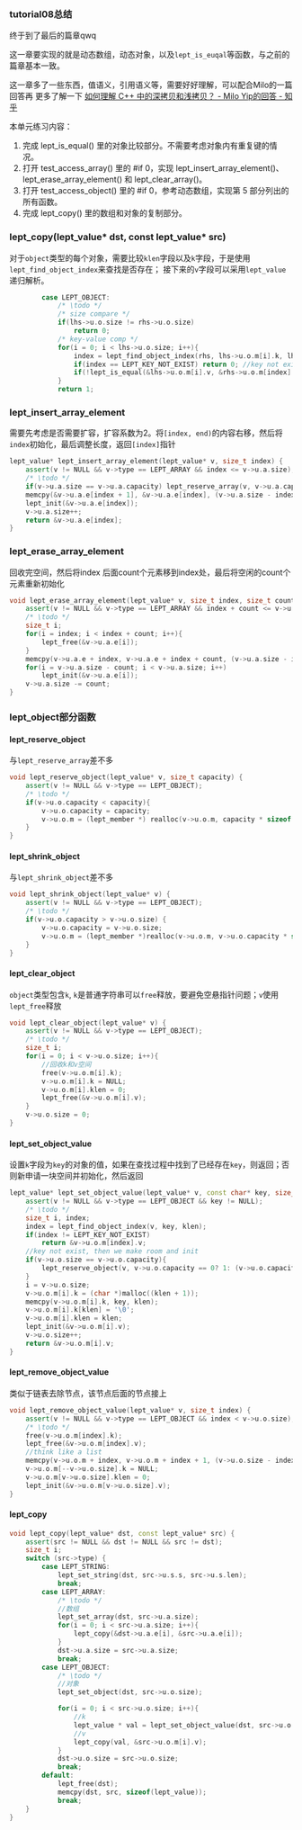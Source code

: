 ### tutorial08总结

终于到了最后的篇章qwq

这一章要实现的就是动态数组，动态对象，以及`lept_is_euqal`等函数，与之前的篇章基本一致。

这一章多了一些东西，值语义，引用语义等，需要好好理解，可以配合Milo的一篇回答再
更多了解一下
[如何理解 C++ 中的深拷贝和浅拷贝？ - Milo Yip的回答 - 知乎](
https://www.zhihu.com/question/36370072/answer/68086634)

本单元练习内容：

1. 完成 lept_is_equal() 里的对象比较部分。不需要考虑对象内有重复键的情况。
2. 打开 test_access_array() 里的 #if 0，实现 lept_insert_array_element()、lept_erase_array_element() 和 lept_clear_array()。
3. 打开 test_access_object() 里的 #if 0，参考动态数组，实现第 5 部分列出的所有函数。
4. 完成 lept_copy() 里的数组和对象的复制部分。

### lept_copy(lept_value* dst, const lept_value* src)
对于`object`类型的每个对象，需要比较`klen`字段以及`k`字段，于是使用 `lept_find_object_index`来查找是否存在；
接下来的`v`字段可以采用`lept_value`递归解析。
```c++
        case LEPT_OBJECT:
            /* \todo */
            /* size compare */
            if(lhs->u.o.size != rhs->u.o.size)
                return 0;
            /* key-value comp */
            for(i = 0; i < lhs->u.o.size; i++){
                index = lept_find_object_index(rhs, lhs->u.o.m[i].k, lhs->u.o.m[i].klen);
                if(index == LEPT_KEY_NOT_EXIST) return 0; //key not exist
                if(!lept_is_equal(&lhs->u.o.m[i].v, &rhs->u.o.m[index].v)) return 0; //value not match
            }
            return 1;

```

### lept_insert_array_element
需要先考虑是否需要扩容，扩容系数为2。将`[index, end)`的内容右移，然后将`index`初始化，最后调整长度，返回`[index]`指针
```c++
lept_value* lept_insert_array_element(lept_value* v, size_t index) {
    assert(v != NULL && v->type == LEPT_ARRAY && index <= v->u.a.size);
    /* \todo */
    if(v->u.a.size == v->u.a.capacity) lept_reserve_array(v, v->u.a.capacity == 0? 1: (v->u.a.size << 1)); //扩容为原来一倍
    memcpy(&v->u.a.e[index + 1], &v->u.a.e[index], (v->u.a.size - index) * sizeof(lept_value));
    lept_init(&v->u.a.e[index]);
    v->u.a.size++;
    return &v->u.a.e[index];
}
```

### lept_erase_array_element
回收完空间，然后将index 后面count个元素移到index处，最后将空闲的count个元素重新初始化
```c++
void lept_erase_array_element(lept_value* v, size_t index, size_t count) {
    assert(v != NULL && v->type == LEPT_ARRAY && index + count <= v->u.a.size);
    /* \todo */
    size_t i;
    for(i = index; i < index + count; i++){
        lept_free(&v->u.a.e[i]);
    }
    memcpy(v->u.a.e + index, v->u.a.e + index + count, (v->u.a.size - index - count) * sizeof(lept_value));
    for(i = v->u.a.size - count; i < v->u.a.size; i++)
        lept_init(&v->u.a.e[i]);
    v->u.a.size -= count;
}
```

### lept_object部分函数

#### lept_reserve_object
与`lept_reserve_array`差不多
```c++
void lept_reserve_object(lept_value* v, size_t capacity) {
    assert(v != NULL && v->type == LEPT_OBJECT);
    /* \todo */
    if(v->u.o.capacity < capacity){
        v->u.o.capacity = capacity;
        v->u.o.m = (lept_member *) realloc(v->u.o.m, capacity * sizeof(lept_member));
    }
}
```

#### lept_shrink_object
与`lept_shrink_object`差不多
```c++
void lept_shrink_object(lept_value* v) {
    assert(v != NULL && v->type == LEPT_OBJECT);
    /* \todo */
    if(v->u.o.capacity > v->u.o.size) {
        v->u.o.capacity = v->u.o.size;
        v->u.o.m = (lept_member *)realloc(v->u.o.m, v->u.o.capacity * sizeof(lept_value));
    }
}
```

#### lept_clear_object
`object`类型包含`k`, `k`是普通字符串可以`free`释放，要避免空悬指针问题；`v`使用 `lept_free`释放
```c++
void lept_clear_object(lept_value* v) {
    assert(v != NULL && v->type == LEPT_OBJECT);
    /* \todo */
    size_t i;
    for(i = 0; i < v->u.o.size; i++){
        //回收k和v空间
        free(v->u.o.m[i].k);
        v->u.o.m[i].k = NULL;
        v->u.o.m[i].klen = 0;
        lept_free(&v->u.o.m[i].v);
    }
    v->u.o.size = 0;
}
```

#### lept_set_object_value
设置`k`字段为`key`的对象的值，如果在查找过程中找到了已经存在`key`，则返回；否则新申请一块空间并初始化，然后返回
```c++
lept_value* lept_set_object_value(lept_value* v, const char* key, size_t klen) {
    assert(v != NULL && v->type == LEPT_OBJECT && key != NULL);
    /* \todo */
    size_t i, index;
    index = lept_find_object_index(v, key, klen);
    if(index != LEPT_KEY_NOT_EXIST)
        return &v->u.o.m[index].v;
    //key not exist, then we make room and init
    if(v->u.o.size == v->u.o.capacity){
        lept_reserve_object(v, v->u.o.capacity == 0? 1: (v->u.o.capacity << 1));
    }
    i = v->u.o.size;
    v->u.o.m[i].k = (char *)malloc((klen + 1));
    memcpy(v->u.o.m[i].k, key, klen);
    v->u.o.m[i].k[klen] = '\0';
    v->u.o.m[i].klen = klen;
    lept_init(&v->u.o.m[i].v);
    v->u.o.size++;
    return &v->u.o.m[i].v;
}
```

#### lept_remove_object_value
类似于链表去除节点，该节点后面的节点接上
```c++
void lept_remove_object_value(lept_value* v, size_t index) {
    assert(v != NULL && v->type == LEPT_OBJECT && index < v->u.o.size);
    /* \todo */
    free(v->u.o.m[index].k);
    lept_free(&v->u.o.m[index].v);
    //think like a list
    memcpy(v->u.o.m + index, v->u.o.m + index + 1, (v->u.o.size - index - 1) * sizeof(lept_member));
    v->u.o.m[--v->u.o.size].k = NULL;
    v->u.o.m[v->u.o.size].klen = 0;
    lept_init(&v->u.o.m[v->u.o.size].v);
}
```

#### lept_copy
```c++
void lept_copy(lept_value* dst, const lept_value* src) {
    assert(src != NULL && dst != NULL && src != dst);
    size_t i;
    switch (src->type) {
        case LEPT_STRING:
            lept_set_string(dst, src->u.s.s, src->u.s.len);
            break;
        case LEPT_ARRAY:
            /* \todo */
            //数组
            lept_set_array(dst, src->u.a.size);
            for(i = 0; i < src->u.a.size; i++){
                lept_copy(&dst->u.a.e[i], &src->u.a.e[i]);
            }
            dst->u.a.size = src->u.a.size;
            break;
        case LEPT_OBJECT:
            /* \todo */
            //对象
            lept_set_object(dst, src->u.o.size);

            for(i = 0; i < src->u.o.size; i++){
                //k
                lept_value * val = lept_set_object_value(dst, src->u.o.m[i].k, src->u.o.m[i].klen);
                //v
                lept_copy(val, &src->u.o.m[i].v);
            }
            dst->u.o.size = src->u.o.size;
            break;
        default:
            lept_free(dst);
            memcpy(dst, src, sizeof(lept_value));
            break;
    }
}
```